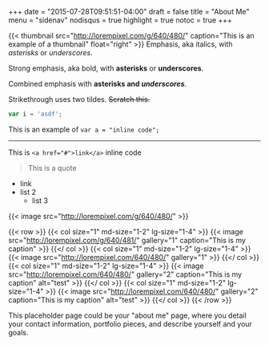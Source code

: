 +++
date = "2015-07-28T09:51:51-04:00"
draft = false
title = "About Me"
menu = "sidenav"
nodisqus = true
highlight = true
notoc = true
+++

{{< thumbnail src="http://lorempixel.com/g/640/480/" caption="This is an example of a thumbnail" float="right" >}}
Emphasis, aka italics, with *asterisks* or _underscores_.

Strong emphasis, aka bold, with **asterisks** or __underscores__.

Combined emphasis with **asterisks and _underscores_**.

Strikethrough uses two tildes. ~~Scratch this.~~

```javascript
var i = 'asdf';
```

This is an example of `var a = "inline code";`

---

This is `<a href="#">link</a>` inline code

> This is a quote

- link
- list 2
    - list 3

{{< image src="http://lorempixel.com/g/640/480/" >}}


{{< row >}}
    {{< col size="1" md-size="1-2" lg-size="1-4" >}}
        {{< image src="http://lorempixel.com/g/640/481/" gallery="1" caption="This is my caption" >}}
    {{</ col >}}
    {{< col size="1" md-size="1-2" lg-size="1-4" >}}
        {{< image src="http://lorempixel.com/640/480/" gallery="1" >}}
    {{</ col >}}
    {{< col size="1" md-size="1-2" lg-size="1-4" >}}
        {{< image src="http://lorempixel.com/640/480/" gallery="2" caption="This is my caption" alt="test" >}}
    {{</ col >}}
    {{< col size="1" md-size="1-2" lg-size="1-4" >}}
        {{< image src="http://lorempixel.com/640/480/" gallery="2" caption="This is my caption" alt="test" >}}
    {{</ col >}}
{{< /row >}}

This placeholder page could be your "about me" page, where you detail your contact information,
portfolio pieces, and describe yourself and your goals.